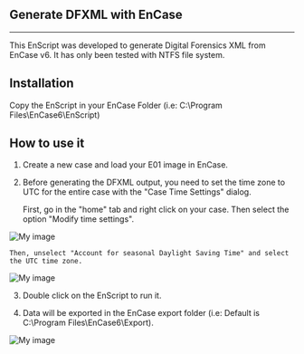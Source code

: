 ## Generate DFXML with EnCase  ##
-------------------------------

This EnScript was developed to generate Digital Forensics XML from EnCase v6. It has only been tested with NTFS file system.  

**Installation**
-------------------------

Copy the EnScript in your EnCase Folder (i.e: C:\Program Files\EnCase6\EnScript)


**How to use it**
-------------------------

1) Create a new case and load your E01 image in EnCase.

2) Before generating the DFXML output, you need to set the time zone to UTC for the entire case with the "Case Time Settings" dialog. 

	First, go in the "home" tab and right click on your case. 
	Then select the option "Modify time settings". 
	
![My image](https://raw.github.com/Sebastienbr/DFXML-EnCase/master/img/EnCaseModifyTimeSettings.png)
	
	Then, unselect "Account for seasonal Daylight Saving Time" and select the UTC time zone.
	

![My image](https://raw.github.com/Sebastienbr/DFXML-EnCase/master/img/EnCaseTimeZoneConfig.png)

3) Double click on the EnScript to run it. 

4) Data will be exported in the EnCase export folder (i.e: Default is C:\Program Files\EnCase6\Export).

![My image](https://raw.github.com/Sebastienbr/DFXML-EnCase/master/img/DFXMLOutput.png)


